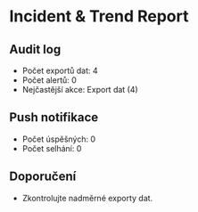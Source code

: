# Incident & Trend Report

## Audit log
- Počet exportů dat: 4
- Počet alertů: 0
- Nejčastější akce: Export dat (4)

## Push notifikace
- Počet úspěšných: 0
- Počet selhání: 0

## Doporučení
- Zkontrolujte nadměrné exporty dat.
